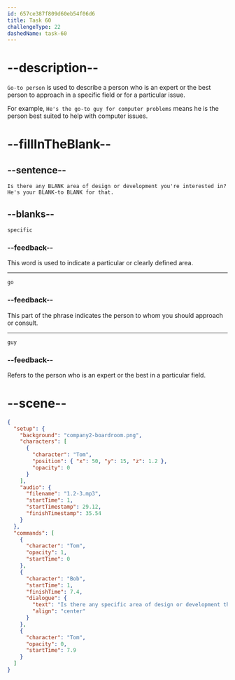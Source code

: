 ```yaml
---
id: 657ce387f809d60eb54f06d6
title: Task 60
challengeType: 22
dashedName: task-60
---
```


<!--
AUDIO REFERENCE:
Bob: Is there any specific area of design or development you're interested in? He's your go-to guy for that.
-->

# --description--

`Go-to person` is used to describe a person who is an expert or the best person to approach in a specific field or for a particular issue. 

For example, `He's the go-to guy for computer problems` means he is the person best suited to help with computer issues. 

# --fillInTheBlank--

## --sentence--

`Is there any BLANK area of design or development you're interested in? He's your BLANK-to BLANK for that.`

## --blanks--

`specific`

### --feedback--

This word is used to indicate a particular or clearly defined area.

---

`go`

### --feedback--

This part of the phrase indicates the person to whom you should approach or consult.

---

`guy`

### --feedback--

Refers to the person who is an expert or the best in a particular field.

# --scene--

```json
{
  "setup": {
    "background": "company2-boardroom.png",
    "characters": [
      {
        "character": "Tom",
        "position": { "x": 50, "y": 15, "z": 1.2 },
        "opacity": 0
      }
    ],
    "audio": {
      "filename": "1.2-3.mp3",
      "startTime": 1,
      "startTimestamp": 29.12,
      "finishTimestamp": 35.54
    }
  },
  "commands": [
    {
      "character": "Tom",
      "opacity": 1,
      "startTime": 0
    },
    {
      "character": "Bob",
      "startTime": 1,
      "finishTime": 7.4,
      "dialogue": {
        "text": "Is there any specific area of design or development that you're interested in? He's your go-to guy for that.",
        "align": "center"
      }
    },
    {
      "character": "Tom",
      "opacity": 0,
      "startTime": 7.9
    }
  ]
}
```
